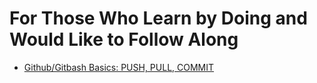 <h1>For Those Who Learn by Doing and Would Like to Follow Along</h1>
<ul>
    <li><a href="https://www.youtube.com/watch?v=5KhxOk608PU">Github/Gitbash Basics: PUSH, PULL, COMMIT</a></li>  
</ul>